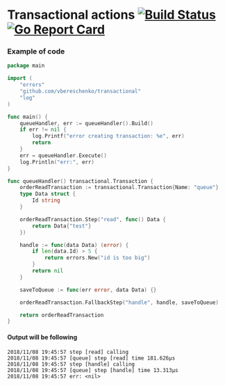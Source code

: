 # Transactional actions [![Build Status](https://travis-ci.org/vbereschenko/transactional.svg?branch=master)](https://travis-ci.org/vbereschenko/transactional) [![Go Report Card](https://goreportcard.com/badge/github.com/vbereschenko/transactional)](https://goreportcard.com/report/github.com/vbereschenko/transactional)

### Example of code

```go
package main

import (
	"errors"
	"github.com/vbereschenko/transactional"
	"log"
)

func main() {
	queueHandler, err := queueHandler().Build()
	if err != nil {
		log.Printf("error creating transaction: %e", err)
		return
	}
	err = queueHandler.Execute()
	log.Println("err:", err)
}

func queueHandler() transactional.Transaction {
	orderReadTransaction := transactional.Transaction{Name: "queue"}
	type Data struct {
		Id string
	}

	orderReadTransaction.Step("read", func() Data {
		return Data{"test"}
	})

	handle := func(data Data) (error) {
		if len(data.Id) > 5 {
			return errors.New("id is too big")
		}
		return nil
	}

	saveToQueue := func(err error, data Data) {}

	orderReadTransaction.FallbackStep("handle", handle, saveToQueue)

	return orderReadTransaction
}

```

#### Output will be following
```
2018/11/08 19:45:57 step [read] calling
2018/11/08 19:45:57 [queue] step [read] time 181.626µs
2018/11/08 19:45:57 step [handle] calling
2018/11/08 19:45:57 [queue] step [handle] time 13.313µs
2018/11/08 19:45:57 err: <nil>
```